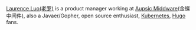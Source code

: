[Laurence Luo(老罗)](/about) is a product manager working at [Aupsic Middware](https://www.apusic.com/)(金蝶中间件), also a Javaer/Gopher, open source enthusiast, [Kubernetes](https://kubernetes.io), [Hugo](https://gohugo.io) fans. 